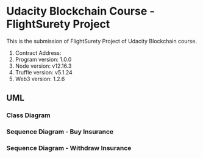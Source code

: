 # Udacity Blockchain Course - FlightSurety Project

This is the submission of FlightSurety Project of Udacity Blockchain course.

1. Contract Address: 
2. Program version: 1.0.0
3. Node version: v12.16.3
4. Truffle version: v5.1.24 
5. Web3 version: 1.2.6


## UML

### Class Diagram


### Sequence Diagram - Buy Insurance


### Sequence Diagram - Withdraw Insurance

